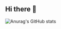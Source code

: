 ## Hi there 👋
![Anurag's GitHub stats](https://github-readme-stats.vercel.app/api?username=Star-Moon-Night)
